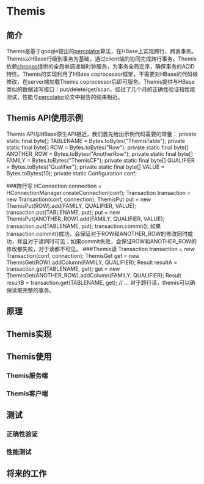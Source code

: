 # Themis 

## 简介

Themis是基于google提出的[percolator](http://research.google.com/pubs/pub36726.html)算法，在HBase上实现跨行、跨表事务。
Themis以HBase行级别事务为基础，通过client端的协同完成跨行事务。Themis依赖[chronos](https://github.com/XiaoMi/chronos)提供的全局单调递增时钟服务，为事务全局定序，确保事务的ACID特性。Themis的实现利用了HBase coprocessor框架，不需要对HBase的代码做修改，在server端加载Themis coprocessor后即可服务。Themis提供与HBase类似的数据读写接口：put/delete/get/scan，经过了几个月的正确性验证和性能测试，性能与[percolator](http://research.google.com/pubs/pub36726.html)论文中报告的结果相近。

## Themis API使用示例
Themis API与HBase原生API相近，我们首先给出示例代码需要的常量：
 private static final byte[] TABLENAME = Bytes.toBytes("ThemisTable");
 private static final byte[] ROW = Bytes.toBytes("Row");
 private static final byte[] ANOTHER_ROW = Bytes.toBytes("AnotherRow");
 private static final byte[] FAMILY = Bytes.toBytes("ThemisCF");
 private static final byte[] QUALIFIER = Bytes.toBytes("Qualifier");
 private static final byte[] VALUE = Bytes.toBytes(10);
 private static Configuration conf;

###跨行写
 HConnection connection = HConnectionManager.createConnection(conf);
 Transaction transaction = new Transaction(conf, connection);
 ThemisPut put = new ThemisPut(ROW).add(FAMILY, QUALIFIER, VALUE);
 transaction.put(TABLENAME, put);
 put = new ThemisPut(ANOTHER_ROW).add(FAMILY, QUALIFIER, VALUE);
 transaction.put(TABLENAME, put);
 transaction.commit();
如果transaction.commit()成功，会保证对于ROW和ANOTHER_ROW的修改同时成功，并且对于读同时可见；如果commit失败，会保证ROW和ANOTHER_ROW的修改都失败，对于读都不可见。
###Themis读
 Transaction transaction = new Transaction(conf, connection);
 ThemisGet get = new ThemisGet(ROW).addColumn(FAMILY, QUALIFIER);
 Result resultA = transaction.get(TABLENAME, get);
 get = new ThemisGet(ANOTHER_ROW).addColumn(FAMILY, QUALIFIER);
 Result resultB = transaction.get(TABLENAME, get);
 // ... 
对于跨行读，themis可以确保读取完整的事务。

## 原理

## Themis实现

## Themis使用

### Themis服务端

### Themis客户端

## 测试

### 正确性验证
### 性能测试

## 将来的工作
